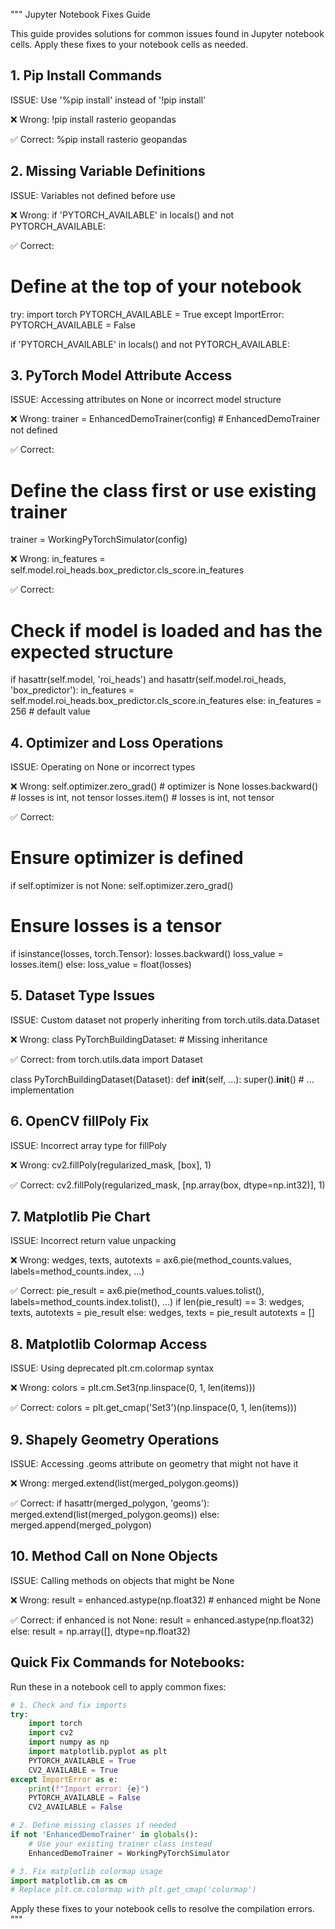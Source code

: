 """
Jupyter Notebook Fixes Guide

This guide provides solutions for common issues found in Jupyter notebook cells.
Apply these fixes to your notebook cells as needed.

## 1. Pip Install Commands
ISSUE: Use '%pip install' instead of '!pip install'

❌ Wrong:
!pip install rasterio geopandas

✅ Correct:
%pip install rasterio geopandas

## 2. Missing Variable Definitions
ISSUE: Variables not defined before use

❌ Wrong:
if 'PYTORCH_AVAILABLE' in locals() and not PYTORCH_AVAILABLE:

✅ Correct:
# Define at the top of your notebook
try:
    import torch
    PYTORCH_AVAILABLE = True
except ImportError:
    PYTORCH_AVAILABLE = False

if 'PYTORCH_AVAILABLE' in locals() and not PYTORCH_AVAILABLE:

## 3. PyTorch Model Attribute Access
ISSUE: Accessing attributes on None or incorrect model structure

❌ Wrong:
trainer = EnhancedDemoTrainer(config)  # EnhancedDemoTrainer not defined

✅ Correct:
# Define the class first or use existing trainer
trainer = WorkingPyTorchSimulator(config)

❌ Wrong:
in_features = self.model.roi_heads.box_predictor.cls_score.in_features

✅ Correct:
# Check if model is loaded and has the expected structure
if hasattr(self.model, 'roi_heads') and hasattr(self.model.roi_heads, 'box_predictor'):
    in_features = self.model.roi_heads.box_predictor.cls_score.in_features
else:
    in_features = 256  # default value

## 4. Optimizer and Loss Operations
ISSUE: Operating on None or incorrect types

❌ Wrong:
self.optimizer.zero_grad()  # optimizer is None
losses.backward()          # losses is int, not tensor
losses.item()             # losses is int, not tensor

✅ Correct:
# Ensure optimizer is defined
if self.optimizer is not None:
    self.optimizer.zero_grad()

# Ensure losses is a tensor
if isinstance(losses, torch.Tensor):
    losses.backward()
    loss_value = losses.item()
else:
    loss_value = float(losses)

## 5. Dataset Type Issues
ISSUE: Custom dataset not properly inheriting from torch.utils.data.Dataset

❌ Wrong:
class PyTorchBuildingDataset:  # Missing inheritance

✅ Correct:
from torch.utils.data import Dataset

class PyTorchBuildingDataset(Dataset):
    def __init__(self, ...):
        super().__init__()
        # ... implementation

## 6. OpenCV fillPoly Fix
ISSUE: Incorrect array type for fillPoly

❌ Wrong:
cv2.fillPoly(regularized_mask, [box], 1)

✅ Correct:
cv2.fillPoly(regularized_mask, [np.array(box, dtype=np.int32)], 1)

## 7. Matplotlib Pie Chart
ISSUE: Incorrect return value unpacking

❌ Wrong:
wedges, texts, autotexts = ax6.pie(method_counts.values, labels=method_counts.index, ...)

✅ Correct:
pie_result = ax6.pie(method_counts.values.tolist(), labels=method_counts.index.tolist(), ...)
if len(pie_result) == 3:
    wedges, texts, autotexts = pie_result
else:
    wedges, texts = pie_result
    autotexts = []

## 8. Matplotlib Colormap Access
ISSUE: Using deprecated plt.cm.colormap syntax

❌ Wrong:
colors = plt.cm.Set3(np.linspace(0, 1, len(items)))

✅ Correct:
colors = plt.get_cmap('Set3')(np.linspace(0, 1, len(items)))

## 9. Shapely Geometry Operations
ISSUE: Accessing .geoms attribute on geometry that might not have it

❌ Wrong:
merged.extend(list(merged_polygon.geoms))

✅ Correct:
if hasattr(merged_polygon, 'geoms'):
    merged.extend(list(merged_polygon.geoms))
else:
    merged.append(merged_polygon)

## 10. Method Call on None Objects
ISSUE: Calling methods on objects that might be None

❌ Wrong:
result = enhanced.astype(np.float32)  # enhanced might be None

✅ Correct:
if enhanced is not None:
    result = enhanced.astype(np.float32)
else:
    result = np.array([], dtype=np.float32)

## Quick Fix Commands for Notebooks:
Run these in a notebook cell to apply common fixes:

```python
# 1. Check and fix imports
try:
    import torch
    import cv2
    import numpy as np
    import matplotlib.pyplot as plt
    PYTORCH_AVAILABLE = True
    CV2_AVAILABLE = True
except ImportError as e:
    print(f"Import error: {e}")
    PYTORCH_AVAILABLE = False
    CV2_AVAILABLE = False

# 2. Define missing classes if needed
if not 'EnhancedDemoTrainer' in globals():
    # Use your existing trainer class instead
    EnhancedDemoTrainer = WorkingPyTorchSimulator

# 3. Fix matplotlib colormap usage
import matplotlib.cm as cm
# Replace plt.cm.colormap with plt.get_cmap('colormap')
```

Apply these fixes to your notebook cells to resolve the compilation errors.
"""